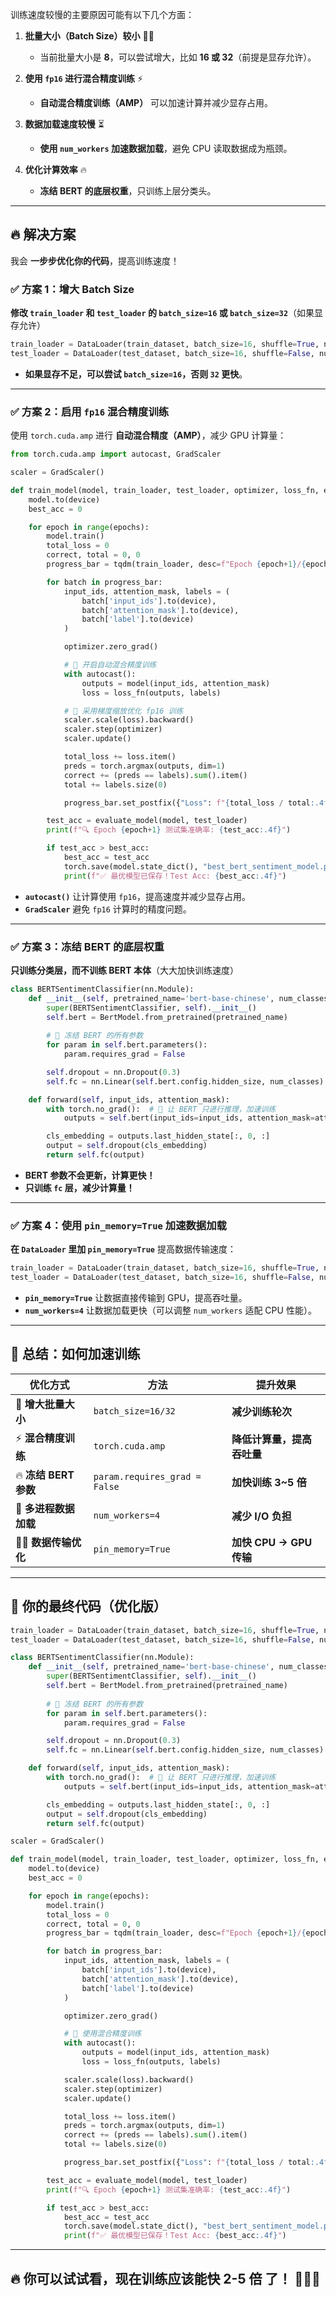 训练速度较慢的主要原因可能有以下几个方面：
1. **批量大小（Batch Size）较小** 🏋️‍♂️  
   - 当前批量大小是 **8**，可以尝试增大，比如 **16 或 32**（前提是显存允许）。
  
2. **使用 `fp16` 进行混合精度训练** ⚡  
   - **自动混合精度训练（AMP）** 可以加速计算并减少显存占用。

3. **数据加载速度较慢** ⏳  
   - **使用 `num_workers` 加速数据加载**，避免 CPU 读取数据成为瓶颈。

4. **优化计算效率** 🔥  
   - **冻结 BERT 的底层权重**，只训练上层分类头。

---

## **🔥 解决方案**
我会 **一步步优化你的代码**，提高训练速度！

### **✅ 方案 1：增大 Batch Size**
**修改 `train_loader` 和 `test_loader` 的 `batch_size=16` 或 `batch_size=32`**（如果显存允许）
```python
train_loader = DataLoader(train_dataset, batch_size=16, shuffle=True, num_workers=4)
test_loader = DataLoader(test_dataset, batch_size=16, shuffle=False, num_workers=4)
```
- **如果显存不足，可以尝试 `batch_size=16`，否则 `32` 更快**。

---

### **✅ 方案 2：启用 `fp16` 混合精度训练**
使用 `torch.cuda.amp` 进行 **自动混合精度（AMP）**，减少 GPU 计算量：
```python
from torch.cuda.amp import autocast, GradScaler

scaler = GradScaler()

def train_model(model, train_loader, test_loader, optimizer, loss_fn, epochs=5):
    model.to(device)
    best_acc = 0

    for epoch in range(epochs):
        model.train()
        total_loss = 0
        correct, total = 0, 0
        progress_bar = tqdm(train_loader, desc=f"Epoch {epoch+1}/{epochs} 训练中")

        for batch in progress_bar:
            input_ids, attention_mask, labels = (
                batch['input_ids'].to(device),
                batch['attention_mask'].to(device),
                batch['label'].to(device)
            )

            optimizer.zero_grad()

            # 🚀 开启自动混合精度训练
            with autocast():
                outputs = model(input_ids, attention_mask)
                loss = loss_fn(outputs, labels)

            # 🚀 采用梯度缩放优化 fp16 训练
            scaler.scale(loss).backward()
            scaler.step(optimizer)
            scaler.update()

            total_loss += loss.item()
            preds = torch.argmax(outputs, dim=1)
            correct += (preds == labels).sum().item()
            total += labels.size(0)

            progress_bar.set_postfix({"Loss": f"{total_loss / total:.4f}", "Acc": f"{correct / total:.4f}"})

        test_acc = evaluate_model(model, test_loader)
        print(f"🔍 Epoch {epoch+1} 测试集准确率: {test_acc:.4f}")

        if test_acc > best_acc:
            best_acc = test_acc
            torch.save(model.state_dict(), "best_bert_sentiment_model.pth")
            print(f"✅ 最优模型已保存！Test Acc: {best_acc:.4f}")
```
- **`autocast()`** 让计算使用 `fp16`，提高速度并减少显存占用。
- **`GradScaler`** 避免 `fp16` 计算时的精度问题。

---

### **✅ 方案 3：冻结 BERT 的底层权重**
**只训练分类层，而不训练 BERT 本体**（大大加快训练速度）
```python
class BERTSentimentClassifier(nn.Module):
    def __init__(self, pretrained_name='bert-base-chinese', num_classes=3):
        super(BERTSentimentClassifier, self).__init__()
        self.bert = BertModel.from_pretrained(pretrained_name)
        
        # 🚀 冻结 BERT 的所有参数
        for param in self.bert.parameters():
            param.requires_grad = False

        self.dropout = nn.Dropout(0.3)
        self.fc = nn.Linear(self.bert.config.hidden_size, num_classes)

    def forward(self, input_ids, attention_mask):
        with torch.no_grad():  # 🚀 让 BERT 只进行推理，加速训练
            outputs = self.bert(input_ids=input_ids, attention_mask=attention_mask)

        cls_embedding = outputs.last_hidden_state[:, 0, :]
        output = self.dropout(cls_embedding)
        return self.fc(output)
```
- **BERT 参数不会更新，计算更快！**
- **只训练 `fc` 层，减少计算量！**

---

### **✅ 方案 4：使用 `pin_memory=True` 加速数据加载**
**在 `DataLoader` 里加 `pin_memory=True`** 提高数据传输速度：
```python
train_loader = DataLoader(train_dataset, batch_size=16, shuffle=True, num_workers=4, pin_memory=True)
test_loader = DataLoader(test_dataset, batch_size=16, shuffle=False, num_workers=4, pin_memory=True)
```
- **`pin_memory=True`** 让数据直接传输到 GPU，提高吞吐量。
- **`num_workers=4`** 让数据加载更快（可以调整 `num_workers` 适配 CPU 性能）。

---

## **🚀 总结：如何加速训练**
| **优化方式** | **方法** | **提升效果** |
|-------------|---------|-------------|
| 🚀 **增大批量大小** | `batch_size=16/32` | **减少训练轮次** |
| ⚡ **混合精度训练** | `torch.cuda.amp` | **降低计算量，提高吞吐量** |
| 🔥 **冻结 BERT 参数** | `param.requires_grad = False` | **加快训练 3~5 倍** |
| 🚀 **多进程数据加载** | `num_workers=4` | **减少 I/O 负担** |
| 🏋️‍♂️ **数据传输优化** | `pin_memory=True` | **加快 CPU → GPU 传输** |

---

## **🌟 你的最终代码（优化版）**
```python
train_loader = DataLoader(train_dataset, batch_size=16, shuffle=True, num_workers=4, pin_memory=True)
test_loader = DataLoader(test_dataset, batch_size=16, shuffle=False, num_workers=4, pin_memory=True)

class BERTSentimentClassifier(nn.Module):
    def __init__(self, pretrained_name='bert-base-chinese', num_classes=3):
        super(BERTSentimentClassifier, self).__init__()
        self.bert = BertModel.from_pretrained(pretrained_name)
        
        # 🚀 冻结 BERT 的所有参数
        for param in self.bert.parameters():
            param.requires_grad = False

        self.dropout = nn.Dropout(0.3)
        self.fc = nn.Linear(self.bert.config.hidden_size, num_classes)

    def forward(self, input_ids, attention_mask):
        with torch.no_grad():  # 🚀 让 BERT 只进行推理，加速训练
            outputs = self.bert(input_ids=input_ids, attention_mask=attention_mask)

        cls_embedding = outputs.last_hidden_state[:, 0, :]
        output = self.dropout(cls_embedding)
        return self.fc(output)

scaler = GradScaler()

def train_model(model, train_loader, test_loader, optimizer, loss_fn, epochs=5):
    model.to(device)
    best_acc = 0

    for epoch in range(epochs):
        model.train()
        total_loss = 0
        correct, total = 0, 0
        progress_bar = tqdm(train_loader, desc=f"Epoch {epoch+1}/{epochs} 训练中")

        for batch in progress_bar:
            input_ids, attention_mask, labels = (
                batch['input_ids'].to(device),
                batch['attention_mask'].to(device),
                batch['label'].to(device)
            )

            optimizer.zero_grad()

            # 🚀 使用混合精度训练
            with autocast():
                outputs = model(input_ids, attention_mask)
                loss = loss_fn(outputs, labels)

            scaler.scale(loss).backward()
            scaler.step(optimizer)
            scaler.update()

            total_loss += loss.item()
            preds = torch.argmax(outputs, dim=1)
            correct += (preds == labels).sum().item()
            total += labels.size(0)

            progress_bar.set_postfix({"Loss": f"{total_loss / total:.4f}", "Acc": f"{correct / total:.4f}"})

        test_acc = evaluate_model(model, test_loader)
        print(f"🔍 Epoch {epoch+1} 测试集准确率: {test_acc:.4f}")

        if test_acc > best_acc:
            best_acc = test_acc
            torch.save(model.state_dict(), "best_bert_sentiment_model.pth")
            print(f"✅ 最优模型已保存！Test Acc: {best_acc:.4f}")
```

---

## **🔥 你可以试试看，现在训练应该能快 **2-5 倍** 了！** 🚀🚀🚀
